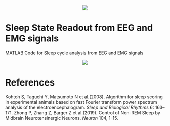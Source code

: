 <p align="center">
  <img src="https://li-shen-amy.github.io/profile/images/projects/sleep_eeg.jpg" />
</p>

# Sleep State Readout from EEG and EMG signals
MATLAB Code for Sleep cycle analysis from EEG and EMG signals
<p align="center">
  <img src="https://li-shen-amy.github.io/profile/images/projects/sleep_gui.png" />
</p>

# References
Kohtoh S, Taguchi Y, Matsumoto N et al.(2008). Algorithm for sleep scoring in experimental animals based on fast Fourier transform power spectrum analysis of the electroencephalogram. _Sleep and Biological Rhythms_ 6: 163–171.
Zhong P, Zhang Z, Barger Z et al.(2019). Control of Non-REM Sleep by Midbrain Neurotensinergic Neurons. _Neuron_ 104, 1-15.
